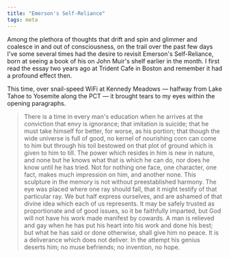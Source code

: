 ```yaml
---
title: "Emerson's Self-Reliance"
tags: meta
---
```


Among the plethora of thoughts that drift and spin and glimmer and coalesce in and out of consciousness, on the trail over the past few days I've some several times had the desire to revisit Emerson's Self-Reliance, born at seeing a book of his on John Muir's shelf earlier in the month. I first read the essay two years ago at Trident Cafe in Boston and remember it had a profound effect then.

This time, over snail-speed WiFi at Kennedy Meadows — halfway from Lake Tahoe to Yosemite along the PCT — it brought tears to my eyes within the opening paragraphs.

> There is a time in every man's education when he arrives at the conviction that envy is ignorance; that imitation is suicide; that he must take himself for better, for worse, as his portion; that though the wide universe is full of good, no kernel of nourishing corn can come to him but through his toil bestowed on that plot of ground which is given to him to till. The power which resides in him is new in nature, and none but he knows what that is which he can do, nor does he know until he has tried. Not for nothing one face, one character, one fact, makes much impression on him, and another none. This sculpture in the memory is not without preestablished harmony. The eye was placed where one ray should fall, that it might testify of that particular ray. We but half express ourselves, and are ashamed of that divine idea which each of us represents. It may be safely trusted as proportionate and of good issues, so it be faithfully imparted, but God will not have his work made manifest by cowards. A man is relieved and gay when he has put his heart into his work and done his best; but what he has said or done otherwise, shall give him no peace. It is a deliverance which does not deliver. In the attempt his genius deserts him; no muse befriends; no invention, no hope.
